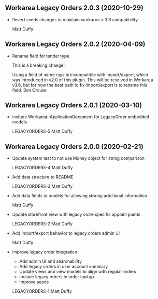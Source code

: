 Workarea Legacy Orders 2.0.3 (2020-10-29)
--------------------------------------------------------------------------------

*   Revert seeds changes to maintain workarea < 3.6 compatibility


    Matt Duffy



Workarea Legacy Orders 2.0.2 (2020-04-09)
--------------------------------------------------------------------------------

*   Rename field for tender type

    This is a breaking change!

    Using a field of name `type` is incompatible with import/export, which
    was introduced in v2.0 of this plugin. This will be resolved in Workarea
    v3.6, but for now the best path to fix import/export is to rename
    this field.
    Ben Crouse



Workarea Legacy Orders 2.0.1 (2020-03-10)
--------------------------------------------------------------------------------

*   Include Workarea::ApplicationDocument for LegacyOrder embedded models

    LEGACYORDERS-5
    Matt Duffy



Workarea Legacy Orders 2.0.0 (2020-02-21)
--------------------------------------------------------------------------------

*   Update system test to not use Money object for string comparison

    LEGACYORDERS-4
    Matt Duffy

*   Add data structure to README

    LEGACYORDERS-3
    Matt Duffy

*   Add data fields to models for allowing storing additional information

    Matt Duffy

*   Update storefront view with legacy ordre specific appoint points

    LEGACYORDERS-2
    Matt Duffy

*   Add import/export behavior to legacy orders admin UI

    Matt Duffy

*   Improve legacy order integration

    * Add admin UI and searchability
    * Add legacy orders in user account summary
    * Update views and view models to align with regular orders
    * Include legacy orders in order lookup
    * Improve seeds

    LEGACYORDERS-1
    Matt Duffy



